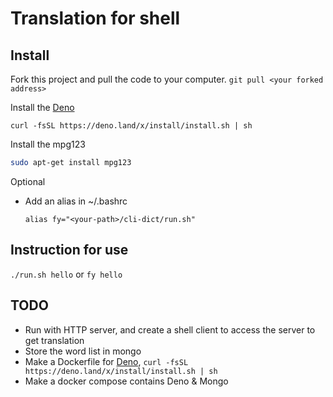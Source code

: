 # Translation for shell

## Install
Fork this project and pull the code to your computer.
`git pull <your forked address>`

Install the [Deno](https://deno.land/)
```
curl -fsSL https://deno.land/x/install/install.sh | sh
```

Install the mpg123 
```bash
sudo apt-get install mpg123
```

Optional
- Add an alias in ~/.bashrc
  ```
  alias fy="<your-path>/cli-dict/run.sh"
  ```

## Instruction for use

`./run.sh hello` or `fy hello`

## TODO

- Run with HTTP server, and create a shell client to access the server to get translation
- Store the word list in mongo
- Make a Dockerfile for [Deno](https://deno.land/), `curl -fsSL https://deno.land/x/install/install.sh | sh`
- Make a docker compose contains Deno & Mongo
